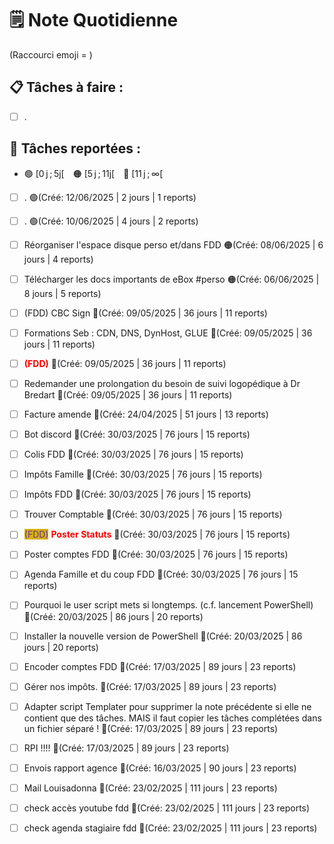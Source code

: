 # 🗒️ Note Quotidienne

(Raccourci emoji = )

## 📋 Tâches à faire :

- [ ] .


## 📌 Tâches reportées :

- 🟢 [0 j ; 5j[ 🟠 [5 j ; 11j[ 🔴 [11 j ; ∞[


- [ ] . 🟢(Créé: 12/06/2025 | 2 jours | 1 reports)
- [ ] . 🟢(Créé: 10/06/2025 | 4 jours | 2 reports)
- [ ] Réorganiser l'espace disque perso et/dans FDD 🟠(Créé: 08/06/2025 | 6 jours | 4 reports)
- [ ] Télécharger les docs importants de eBox #perso 🟠(Créé: 06/06/2025 | 8 jours | 5 reports)
- [ ] (FDD) CBC Sign 🔴(Créé: 09/05/2025 | 36 jours | 11 reports)
- [ ] Formations Seb : CDN, DNS, DynHost, GLUE 🔴(Créé: 09/05/2025 | 36 jours | 11 reports)
- [ ] <span style='color:red;'>**(FDD)**</span> 🔴(Créé: 09/05/2025 | 36 jours | 11 reports)
- [ ] Redemander une prolongation du besoin de suivi logopédique à Dr Bredart 🔴(Créé: 09/05/2025 | 36 jours | 11 reports)
- [ ] Facture amende 🔴(Créé: 24/04/2025 | 51 jours | 13 reports)
- [ ] Bot discord 🔴(Créé: 30/03/2025 | 76 jours | 15 reports)
- [ ] Colis FDD 🔴(Créé: 30/03/2025 | 76 jours | 15 reports)
- [ ] Impôts Famille 🔴(Créé: 30/03/2025 | 76 jours | 15 reports)
- [ ] Impôts FDD 🔴(Créé: 30/03/2025 | 76 jours | 15 reports)
- [ ] Trouver Comptable 🔴(Créé: 30/03/2025 | 76 jours | 15 reports)
- [ ] <span style="color:rgb(255, 0, 0)"><span style="background:#d4b106"><font color="#7030a0">(FDD)</font></span></span> <span style="color:rgb(255, 0, 0)">**Poster Statuts**</span> 🔴(Créé: 30/03/2025 | 76 jours | 15 reports)
- [ ] Poster comptes FDD 🔴(Créé: 30/03/2025 | 76 jours | 15 reports)
- [ ] Agenda Famille et du coup FDD 🔴(Créé: 30/03/2025 | 76 jours | 15 reports)
- [ ] Pourquoi le user script mets si longtemps. (c.f. lancement PowerShell) 🔴(Créé: 20/03/2025 | 86 jours | 20 reports)
- [ ] Installer la nouvelle version de PowerShell 🔴(Créé: 20/03/2025 | 86 jours | 20 reports)
- [ ] Encoder comptes FDD 🔴(Créé: 17/03/2025 | 89 jours | 23 reports)
- [ ] Gérer nos impôts. 🔴(Créé: 17/03/2025 | 89 jours | 23 reports)
- [ ] Adapter script Templater pour supprimer la note précédente si elle ne contient que des tâches. MAIS il faut copier les tâches complétées dans un fichier séparé ! 🔴(Créé: 17/03/2025 | 89 jours | 23 reports)
- [ ] RPI !!!! 🔴(Créé: 17/03/2025 | 89 jours | 23 reports)
- [ ] Envois rapport agence 🔴(Créé: 16/03/2025 | 90 jours | 23 reports)
- [ ] Mail Louisadonna 🔴(Créé: 23/02/2025 | 111 jours | 23 reports)
- [ ] check accès youtube fdd 🔴(Créé: 23/02/2025 | 111 jours | 23 reports)
- [ ] check agenda stagiaire fdd 🔴(Créé: 23/02/2025 | 111 jours | 23 reports)




